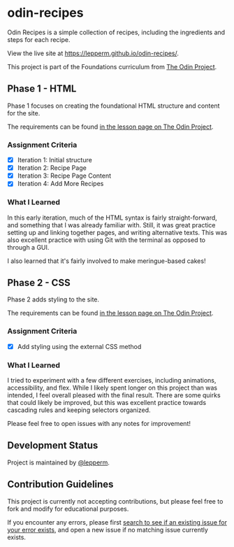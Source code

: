 # odin-recipes

Odin Recipes is a simple collection of recipes, including the ingredients and steps for each recipe.

View the live site at <https://lepperm.github.io/odin-recipes/>.

This project is part of the Foundations curriculum from [The Odin Project](https://www.theodinproject.com/paths/foundations/courses/foundations/lessons/recipes).

## Phase 1 - HTML

Phase 1 focuses on creating the foundational HTML structure and content for the site.

The requirements can be found [in the lesson page on The Odin Project](https://www.theodinproject.com/paths/foundations/courses/foundations/lessons/recipes).

### Assignment Criteria

- [x] Iteration 1: Initial structure
- [x] Iteration 2: Recipe Page
- [x] Iteration 3: Recipe Page Content
- [x] Iteration 4: Add More Recipes

### What I Learned

In this early iteration, much of the HTML syntax is fairly straight-forward, and something that I was already familiar with. Still, it was great practice setting up and linking together pages, and writing alternative texts. This was also excellent practice with using Git with the terminal as opposed to through a GUI.

I also learned that it's fairly involved to make meringue-based cakes!

## Phase 2 - CSS

Phase 2 adds styling to the site.

The requirements can be found [in the lesson page on The Odin Project](https://www.theodinproject.com/paths/foundations/courses/foundations/lessons/css-foundations).

### Assignment Criteria

- [x] Add styling using the external CSS method

### What I Learned

I tried to experiment with a few different exercises, including animations, accessibility, and flex. While I likely spent longer on this project than was intended, I feel overall pleased with the final result. There are some quirks that could likely be improved, but this was excellent practice towards cascading rules and keeping selectors organized.

Please feel free to open issues with any notes for improvement!

## Development Status

Project is maintained by [@lepperm](https://github.com/lepperm).

## Contribution Guidelines

This project is currently not accepting contributions, but please feel free to fork and modify for educational purposes.

If you encounter any errors, please first [search to see if an existing issue for your error exists](https://github.com/lepperm/odin-recipes/issues), and open a new issue if no matching issue currently exists.
